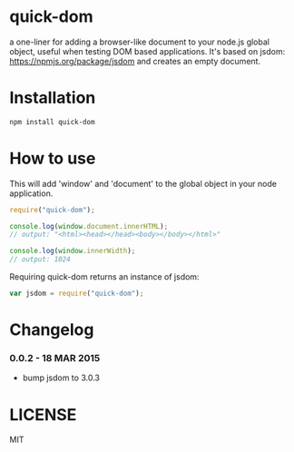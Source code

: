 quick-dom
=============

a one-liner for adding a browser-like document to your node.js global object, useful when testing DOM based applications.
It's based on jsdom: https://npmjs.org/package/jsdom and creates an empty document.

Installation
============

```bash
npm install quick-dom
```

How to use
==========

This will add 'window' and 'document' to the global object in your node application.

```js
require("quick-dom");

console.log(window.document.innerHTML);
// output: "<html><head></head><body></body></html>"

console.log(window.innerWidth);
// output: 1024
```

Requiring quick-dom returns an instance of jsdom:

```js
var jsdom = require("quick-dom");
```

Changelog
=======

### 0.0.2 - 18 MAR 2015

* bump jsdom to 3.0.3

LICENSE
=======

MIT
